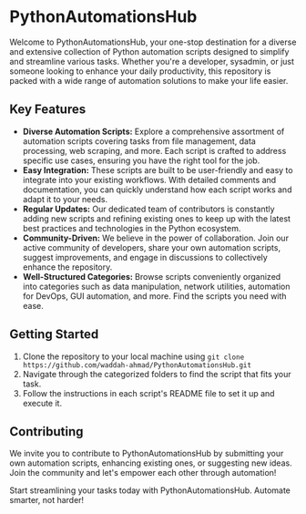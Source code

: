 # PythonAutomationsHub

Welcome to PythonAutomationsHub, your one-stop destination for a diverse and extensive collection of Python automation scripts designed to simplify and streamline various tasks. Whether you're a developer, sysadmin, or just someone looking to enhance your daily productivity, this repository is packed with a wide range of automation solutions to make your life easier.

## Key Features

- **Diverse Automation Scripts:** Explore a comprehensive assortment of automation scripts covering tasks from file management, data processing, web scraping, and more. Each script is crafted to address specific use cases, ensuring you have the right tool for the job.
- **Easy Integration:** These scripts are built to be user-friendly and easy to integrate into your existing workflows. With detailed comments and documentation, you can quickly understand how each script works and adapt it to your needs.
- **Regular Updates:** Our dedicated team of contributors is constantly adding new scripts and refining existing ones to keep up with the latest best practices and technologies in the Python ecosystem.
- **Community-Driven:** We believe in the power of collaboration. Join our active community of developers, share your own automation scripts, suggest improvements, and engage in discussions to collectively enhance the repository.
- **Well-Structured Categories:** Browse scripts conveniently organized into categories such as data manipulation, network utilities, automation for DevOps, GUI automation, and more. Find the scripts you need with ease.

## Getting Started

1. Clone the repository to your local machine using `git clone https://github.com/waddah-ahmad/PythonAutomationsHub.git`
2. Navigate through the categorized folders to find the script that fits your task.
3. Follow the instructions in each script's README file to set it up and execute it.

## Contributing

We invite you to contribute to PythonAutomationsHub by submitting your own automation scripts, enhancing existing ones, or suggesting new ideas. Join the community and let's empower each other through automation!

Start streamlining your tasks today with PythonAutomationsHub. Automate smarter, not harder!
